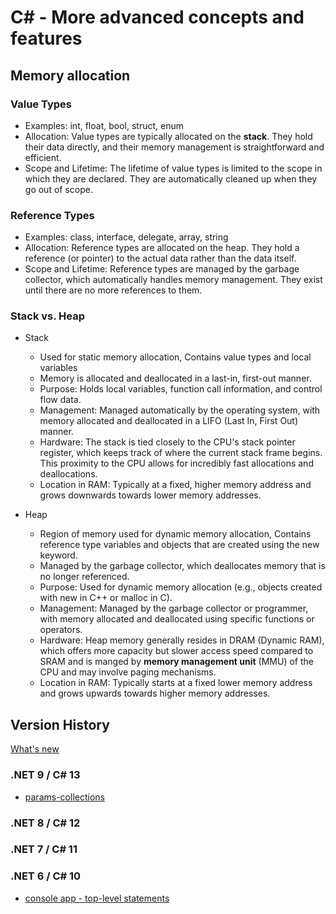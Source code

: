 # C# - More advanced concepts and features

## Memory allocation

### Value Types

- Examples: int, float, bool, struct, enum
- Allocation: Value types are typically allocated on the **stack**. They hold their data directly, and their memory management is straightforward and efficient.
- Scope and Lifetime: The lifetime of value types is limited to the scope in which they are declared. They are automatically cleaned up when they go out of scope.

### Reference Types

- Examples: class, interface, delegate, array, string
- Allocation: Reference types are allocated on the heap. They hold a reference (or pointer) to the actual data rather than the data itself.
- Scope and Lifetime: Reference types are managed by the garbage collector, which automatically handles memory management. They exist until there are no more references to them.

### Stack vs. Heap

- Stack
  - Used for static memory allocation, Contains value types and local variables
  - Memory is allocated and deallocated in a last-in, first-out manner.
  - Purpose: Holds local variables, function call information, and control flow data.
  - Management: Managed automatically by the operating system, with memory allocated and deallocated in a LIFO (Last In, First Out) manner.
  - Hardware: The stack is tied closely to the CPU's stack pointer register, which keeps track of where the current stack frame begins. This proximity to the CPU allows for incredibly fast allocations and deallocations.
  - Location in RAM: Typically at a fixed, higher memory address and grows downwards towards lower memory addresses.

- Heap
  - Region  of memory used for dynamic memory allocation, Contains reference type variables and objects that are created using the new keyword.
  - Managed by the garbage collector, which deallocates memory that is no longer referenced.
  - Purpose: Used for dynamic memory allocation (e.g., objects created with new in C++ or malloc in C).
  - Management: Managed by the garbage collector or programmer, with memory allocated and deallocated using specific functions or operators.
  - Hardware: Heap memory generally resides in DRAM (Dynamic RAM), which offers more capacity but slower access speed compared to SRAM and is manged by **memory management unit** (MMU) of the CPU and may involve paging mechanisms.
  - Location in RAM: Typically starts at a fixed lower memory address and grows upwards towards higher memory addresses.

## Version History

[What's new](https://learn.microsoft.com/en-us/dotnet/csharp/whats-new/csharp-13)

### .NET 9 / C# 13

- [params-collections](https://learn.microsoft.com/en-us/dotnet/csharp/whats-new/csharp-13#params-collections)

### .NET 8 / C# 12

### .NET 7 / C# 11

### .NET 6 / C# 10

- [console app - top-level statements](https://learn.microsoft.com/en-gb/dotnet/core/tutorials/top-level-templates)
